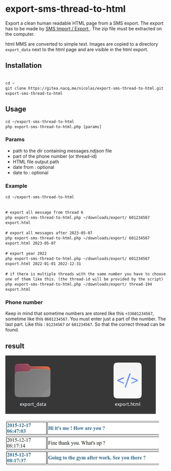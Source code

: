# export-sms-thread-to-html

Export a clean human readable HTML page from a SMS export. The export has to be made by [SMS Import / Export ](https://github.com/tmo1/sms-ie). The zip file must be extracted on the computer.

html MMS are converted to simple text. Images are copied to a directory `export_data` next to the html page and are visible in the html export.

## Installation 

```shell

cd ~
git clone https://gitea.nacq.me/nicolas/export-sms-thread-to-html.git
export-sms-thread-to-html

```

## Usage

```shell
cd ~/export-sms-thread-to-html
php export-sms-thread-to-html.php [params]
```

### Params
 - path to the dir containing messages.ndjson file
 - part of the phone number (or thread-id)
 - HTML file output path
 - date from : optional
 - date to : optional

### Example
```shell
cd ~/export-sms-thread-to-html


# export all message from thread 6
php export-sms-thread-to-html.php ~/downloads/export/ 601234567 export.html

# export all messages after 2023-05-07
php export-sms-thread-to-html.php ~/downloads/export/ 601234567 export.html 2023-05-07 

# export year 2022
php export-sms-thread-to-html.php ~/downloads/export/ 601234567 export.html 2022-01-01 2022-12-31 

# if there is multiple threads with the same number you have to choose one of them like this. (the thread-id will be provided by the script)
php export-sms-thread-to-html.php ~/downloads/export/ thread-194 export.html

```

### Phone number

Keep in mind that sometime numbers are stored like this `+33601234567`, sometime like this `0601234567`. You must enter just a part of the number. The last part. Like this : `01234567` or `601234567`. So that the correct thread can be found.

## result

![Capture 1](capture_1.jpg)

![Capture 2](capture_2.jpg)